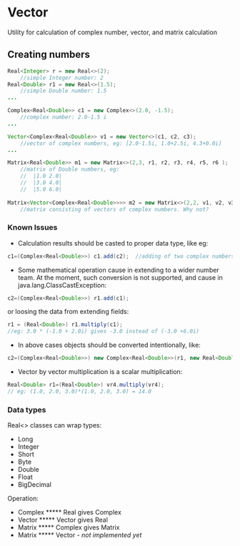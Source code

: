 # Vector #

Utility for calculation of complex number, vector, and matrix calculation

## Creating numbers ##

````java
Real<Integer> r = new Real<>(2);
	//simple Integer number: 2
Real<Double> r1 = new Real<>(1.5);
	//simple Double number: 1.5
...

Complex<Real<Double>> c1 = new Complex<>(2.0, -1.5);	
	//complex number: 2.0-1.5 i
...

Vector<Complex<Real<Double>> v1 = new Vector<>(c1, c2, c3);
	//vector of complex numbers, eg: [2.0-1.5i, 1.0+2.5i, 4.3+0.0i]
...

Matrix<Real<Double>> m1 = new Matrix<>(2,3, r1, r2, r3, r4, r5, r6 );
	//matrix of Double numbers, eg:
	//  |1.0 2.0|
	//  |3.0 4.0|
	//  |5.0 6.0|
	
Matrix<Vector<Complex<Real<Double>>>> m2 = new Matrix<>(2,2, v1, v2, v3, v4);
	//matrix consisting of vectors of complex numbers. Why not?
````

### Known Issues ###
* Calculation results should be casted to proper data type, like eg:

````java
c1=(Complex<Real<Double>>) c1.add(c2);	//adding of two complex numbers
````

* Some mathematical operation cause in extending to a wider number team. At the moment, such conversion is not supported, and cause in java.lang.ClassCastException:

````java
c2=(Complex<Real<Double>>) r1.add(c1);
````
or loosing the data from extending fields:

````java
r1 = (Real<Double>) r1.multiply(c1);
//eg: 3.0 * (-1.0 + 2.0i) gives -3.0 instead of (-3.0 +6.0i)
````

* In above cases objects should be converted intentionally, like:

````java
c2=(Complex<Real<Double>>) new Complex<Real<Double>>(r1, new Real<Double>(0.0)).add(c1);
````

* Vector by vector multiplication is a scalar multiplication:

````java
Real<Double> r1=(Real<Double>) vr4.multiply(vr4);
// eg: (1.0, 2.0, 3.0)*(1.0, 2.0, 3.0) = 14.0
````

### Data types ###
Real<> classes can wrap types:
* Long
* Integer
* Short
* Byte
* Double
* Float
* BigDecimal

Operation:
* Complex ***** Real gives Complex
* Vector ***** Vector gives Real
* Matrix ***** Complex gives Matrix<Complex>
* Matrix ***** Vector - *not implemented yet*
